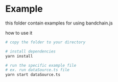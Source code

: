 # Example

this folder contain examples for using bandchain.js

how to use it

```bash
# copy the folder to your directory

# install dependencies
yarn install

# run the specific example file
# ex. run dataSource.ts file
yarn start dataSource.ts


```
